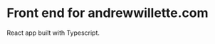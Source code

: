 Front end for andrewwillette.com
================================

React app built with Typescript.
